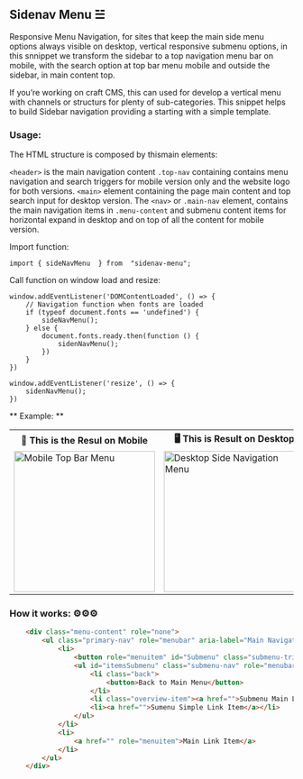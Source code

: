  ## Sidenav Menu ☱

Responsive Menu Navigation, for sites that keep the main side menu options always visible on desktop, vertical responsive submenu options, in this snnippet we transform the sidebar to a top navigation menu bar on mobile, with the search option at top bar menu mobile and outside the sidebar, in main content top.

If you’re working on craft CMS, this can used for develop a vertical menu with channels or structurs for plenty of sub-categories. This snippet helps to build Sidebar navigation providing a starting with a simple template.


### Usage:


The HTML structure is composed by thismain elements: 

``` <header> ```  is the main navigation content  ```.top-nav```  containing contains menu navigation and search triggers for mobile version only and the website logo for both versions. ``` <main> ``` element containing the page main content and top search input for desktop version. The ```<nav>```  or  ```.main-nav``` element, contains the main navigation items in  ```.menu-content``` and submenu content items for horizontal expand in desktop and on top of all the content for mobile version.

Import function:

    import { sideNavMenu  } from  "sidenav-menu"; 
	
Call function on window load and resize:

    window.addEventListener('DOMContentLoaded', () => {
        // Navigation function when fonts are loaded
        if (typeof document.fonts == 'undefined') {
            sideNavMenu();
        } else {
            document.fonts.ready.then(function () {
                sidenNavMenu();
            })
        }
    })
    
    window.addEventListener('resize', () => {
        sidenNavMenu();
    })

** Example: **

<table align="center">
  <tr>
    <th>📱 This is the Resul on Mobile</th>
    <th>🖥 This is Result on Desktop</th>
  </tr>
  <tr>
    <td><img src="https://github.com/arisbeth/sidenav-menu/blob/main/src/assets/mobile.png" height="250" alt="Mobile Top Bar Menu"></td>
    <td><img src="https://github.com/arisbeth/sidenav-menu/blob/main/src/assets/desktop.png" height="250" alt="Desktop Side Navigation Menu"></td>
  </tr>
</table>



### How it works: ⚙⚙⚙

```html
    <div class="menu-content" role="none">
        <ul class="primary-nav" role="menubar" aria-label="Main Navigation Content Items">
            <li>
                <button role="menuitem" id="Submenu" class="submenu-trigger">Submenu</button>
                <ul id="itemsSubmenu" class="submenu-nav" role="menubar">
                    <li class="back">
                        <button>Back to Main Menu</button>
                    </li>
                    <li class="overview-item"><a href="">Submenu Main Link Item</a></li>
                    <li><a href="">Sumenu Simple Link Item</a></li>
                </ul>
            </li>
            <li>
                <a href="" role="menuitem">Main Link Item</a>
            </li>
        </ul>
    </div>
```
